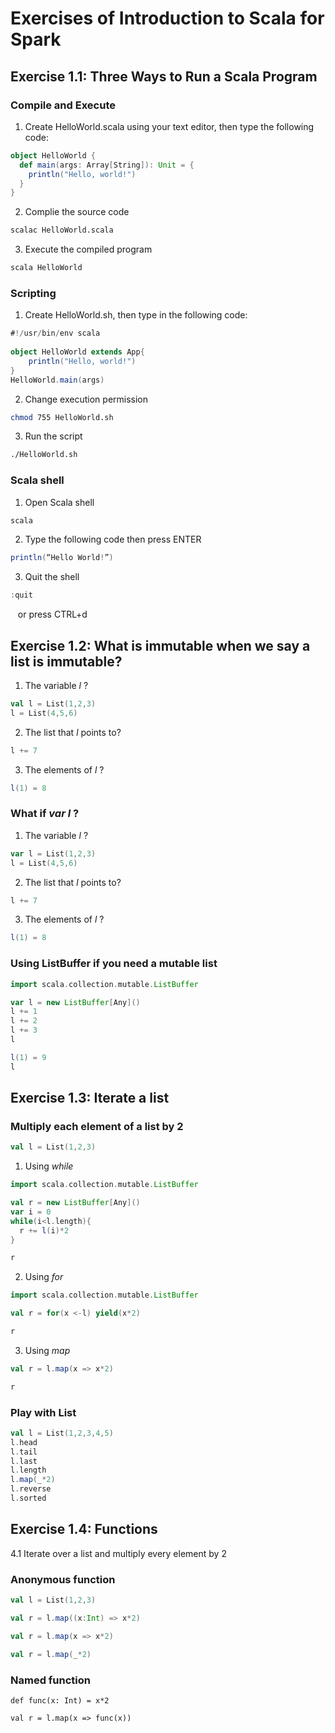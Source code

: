 # Exercises of Introduction to Scala for Spark

## Exercise 1.1: Three Ways to Run a Scala Program

### Compile and Execute
1. Create HelloWorld.scala using your text editor, then type the following code:

```scala
object HelloWorld {
  def main(args: Array[String]): Unit = {
    println("Hello, world!")
  }
}
```
2. Complie the source code
```bash
scalac HelloWorld.scala
```

3. Execute the compiled program
```bash
scala HelloWorld
```

### Scripting

1. Create HelloWorld.sh, then type in the following code:

```scala
#!/usr/bin/env scala
 
object HelloWorld extends App{
    println("Hello, world!")
}
HelloWorld.main(args)
```

2. Change execution permission
```bash
chmod 755 HelloWorld.sh
```

3. Run the script
```bash
./HelloWorld.sh
```

### Scala shell

1. Open Scala shell
```bash
scala
```

2. Type the following code then press ENTER
```scala
println(“Hello World!”)
```

3. Quit the shell
```scala
:quit
```
&nbsp;&nbsp;&nbsp;or press CTRL+d

## Exercise 1.2: What is immutable when we say a list is immutable?
1. The variable *l* ?

```scala
val l = List(1,2,3)
l = List(4,5,6)
```

2. The list that *l* points to?

```scala
l += 7
```

3. The elements of *l* ?

```scala
l(1) = 8
```

### What if *var l* ?
1. The variable *l* ?

```scala
var l = List(1,2,3)
l = List(4,5,6)
```

2. The list that *l* points to?

```scala
l += 7
```

3. The elements of *l* ?

```scala
l(1) = 8
```

### Using ListBuffer if you need a mutable list

```scala
import scala.collection.mutable.ListBuffer

var l = new ListBuffer[Any]()
l += 1
l += 2
l += 3
l

l(1) = 9
l
```

## Exercise 1.3: Iterate a list
### Multiply each element of a list by 2
```scala
val l = List(1,2,3)
```

1. Using *while* 
```scala
import scala.collection.mutable.ListBuffer

val r = new ListBuffer[Any]()
var i = 0
while(i<l.length){
  r += l(i)*2
}

r
```

2. Using *for*
```scala
import scala.collection.mutable.ListBuffer

val r = for(x <-l) yield(x*2)

r
```

3. Using *map*
```scala
val r = l.map(x => x*2)

r
```
### Play with List
```scala
val l = List(1,2,3,4,5)
l.head
l.tail
l.last
l.length
l.map(_*2)
l.reverse
l.sorted
```

## Exercise 1.4: Functions
4.1 Iterate over a list and multiply every element by 2
### Anonymous function
```scala
val l = List(1,2,3)

val r = l.map((x:Int) => x*2)

val r = l.map(x => x*2)

val r = l.map(_*2)
```

### Named function
```
def func(x: Int) = x*2

val r = l.map(x => func(x))
```